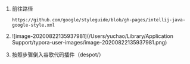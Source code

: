 1. 前往路径

   ```http
   https://github.com/google/styleguide/blob/gh-pages/intellij-java-google-style.xml
   ```

2. ![image-20200822135937981](/Users/yuchao/Library/Application Support/typora-user-images/image-20200822135937981.png)

3. 按照步骤倒入谷歌代码插件（despot/）